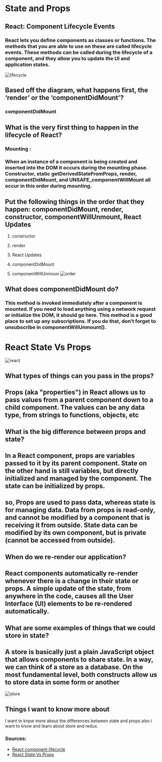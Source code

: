# **State and Props**



## **React: Component Lifecycle Events**


### React lets you define components as classes or functions. The methods that you are able to use on these are called lifecycle events. These methods can be called during the lifecycle of a component, and they allow you to update the UI and application states.

![lifecycle](https://miro.medium.com/max/5560/1*CtXr4JMSIGGdxsl5dA58jw.png)

## **Based off the diagram, what happens first, the ‘render’ or the ‘componentDidMount’?**
### componentDidMount

## **What is the very first thing to happen in the lifecycle of React?**
### **Mounting :**
### When an instance of a component is being created and inserted into the DOM it occurs during the mounting phase. Constructor, static getDerivedStateFromProps, render, componentDidMount, and UNSAFE_componentWillMount all occur in this order during mounting.



## **Put the following things in the order that they happen: componentDidMount, render, constructor, componentWillUnmount, React Updates**
1. constructor 

2. render 

3. React Updates 

4. componentDidMount 

5. componentWillUnmoun 
  ![order](https://encrypted-tbn0.gstatic.com/images?q=tbn:ANd9GcQY5nOU5GTKOvzoUaLkBAseucTJz94RaRIUDQ&usqp=CAU )

## **What does componentDidMount do?**
### This method is invoked immediately after a component is mounted. If you need to load anything using a network request or initialize the DOM, it should go here. This method is a good place to set up any subscriptions. If you do that, don’t forget to unsubscribe in componentWillUnmount().


# **React State Vs Props**

![react](https://i.ytimg.com/vi/aLmwln09Tbs/maxresdefault.jpg)


## **What types of things can you pass in the props?**


 ## Props (aka "properties") in React allows us to pass values from a parent component down to a child component. The values can be any data type, from strings to functions, objects, etc


 ## **What is the big difference between props and state?**

 ## In a React component, props are variables passed to it by its parent component. State on the other hand is still variables, but directly initialized and managed by the component. The state can be initialized by props.
 ## so, Props are used to pass data, whereas state is for managing data. Data from props is read-only, and cannot be modified by a component that is receiving it from outside. State data can be modified by its own component, but is private (cannot be accessed from outside).


 ## **When do we re-render our application?**

 ## React components automatically re-render whenever there is a change in their state or props. A simple update of the state, from anywhere in the code, causes all the User Interface (UI) elements to be re-rendered automatically.


## **What are some examples of things that we could store in state?**

## A store is basically just a plain JavaScript object that allows components to share state. In a way, we can think of a store as a database. On the most fundamental level, both constructs allow us to store data in some form or another

![store](https://s3.amazonaws.com/learn-verified/react-stores-readme-flux-store.png)


## Things I want to know more about
 
I want to knpw more about the differences between state and props also i want to know and learn about  store and redux.


### Sources:
* [React component lifecycle](https://medium.com/@joshuablankenshipnola/react-component-lifecycle-events-cb77e670a093)
* [React State Vs Props](https://www.youtube.com/watch?v=IYvD9oBCuJI) 